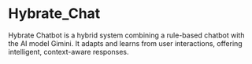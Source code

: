 # Hybrate_Chat
Hybrate Chatbot is a hybrid system combining a rule-based chatbot with the AI model Gimini. It adapts and learns from user interactions, offering intelligent, context-aware responses.
